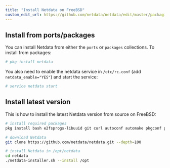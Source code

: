```yaml
---
title: "Install Netdata on FreeBSD"
custom_edit_url: https://github.com/netdata/netdata/edit/master/packaging/installer/methods/freebsd.md
---
```




## Install from ports/packages
You can install Netdata from either the `ports` or `packages` collections. To install from packages:
```sh
# pkg install netdata
```
You also need to enable the netdata service in `/etc/rc.conf` (add `netdata_enable="YES"`) and start the service:
```sh
# service netdata start
```

## Install latest version
This is how to install the latest Netdata version from source on FreeBSD:

```sh
# install required packages
pkg install bash e2fsprogs-libuuid git curl autoconf automake pkgconf pidof Judy liblz4 libuv json-c cmake

# download Netdata
git clone https://github.com/netdata/netdata.git --depth=100

# install Netdata in /opt/netdata
cd netdata
./netdata-installer.sh --install /opt
```
